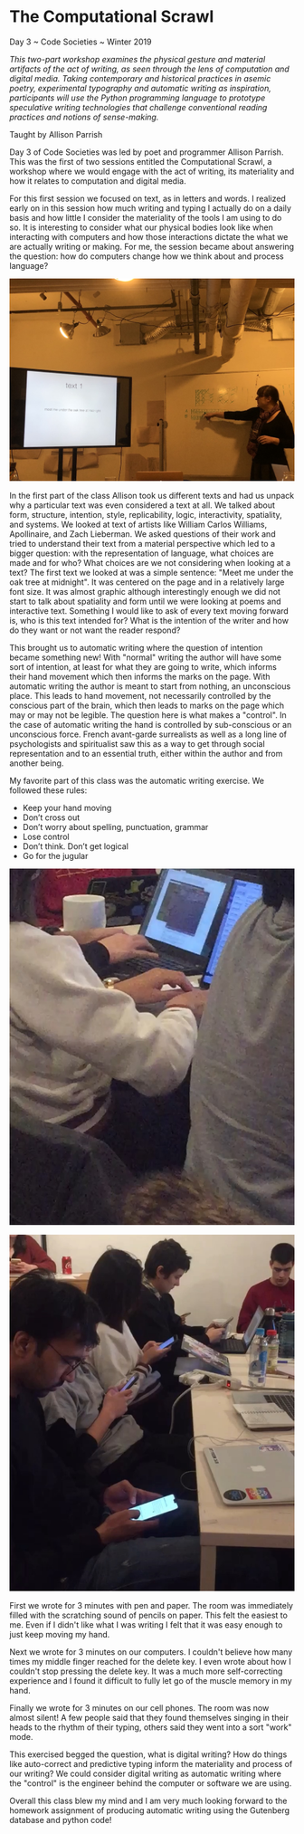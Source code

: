 # The Computational Scrawl
Day 3 ~ Code Societies ~ Winter 2019

_This two-part workshop examines the physical gesture and material artifacts of the act of writing, as seen through the lens of computation and digital media. Taking contemporary and historical practices in asemic poetry, experimental typography and automatic writing as inspiration, participants will use the Python programming language to prototype speculative writing technologies that challenge conventional reading practices and notions of sense-making._

Taught by Allison Parrish

Day 3 of Code Societies was led by poet and programmer Allison Parrish. This was the first of two sessions entitled the Computational Scrawl, a workshop where we would engage with the act of writing, its materiality and how it relates to computation and digital media. 

For this first session we focused on text, as in letters and words. I realized early on in this session how much writing and typing I actually do on a daily basis and how little I consider the materiality of the tools I am using to do so. It is interesting to consider what our physical bodies look like when interacting with computers and how those interactions dictate the what we are actually writing or making. For me, the session became about answering the question: how do computers change how we think about and process language?

!["Allison Parrish took us through a series of texts."](https://raw.githubusercontent.com/SFPC/codesocieties-winter-19/master/assets/comp-scrawl.jpg)

In the first part of the class Allison took us different texts and had us unpack why a particular text was even considered a text at all. We talked about form, structure, intention, style, replicability, logic, interactivity, spatiality, and systems. We looked at text of artists like William Carlos Williams, Apollinaire, and Zach Lieberman. We asked questions of their work and tried to understand their text from a material perspective which led to a bigger question: with the representation of language, what choices are made and for who? What choices are we not considering when looking at a text? The first text we looked at was a simple sentence: "Meet me under the oak tree at midnight". It was centered on the page and in a relatively large font size. It was almost graphic although interestingly enough we did not start to talk about spatiality and form until we were looking at poems and interactive text. Something I would like to ask of every text moving forward is, who is this text intended for? What is the intention of the writer and how do they want or not want the reader respond?

This brought us to automatic writing where the question of intention became something new! With "normal" writing the author will have some sort of intention, at least for what they are going to write, which informs their hand movement which then informs the marks on the page. With automatic writing the author is meant to start from nothing, an unconscious place. This leads to hand movement, not necessarily controlled by the conscious part of the brain, which then leads to marks on the page which may or may not be legible. The question here is what makes a "control". In the case of automatic writing the hand is controlled by sub-conscious or an unconscious force. French avant-garde surrealists as well as a long line of psychologists and spiritualist saw this as a way to get through social representation and to an essential truth, either within the author and from another being. 

My favorite part of this class was the automatic writing exercise. We followed these rules:

- Keep your hand moving
- Don’t cross out
- Don’t worry about spelling, punctuation, grammar
- Lose control
- Don’t think. Don’t get logical
- Go for the jugular


!["Automatic writing on computers."](https://raw.githubusercontent.com/SFPC/codesocieties-winter-19/master/assets/UNADJUSTEDNONRAW_thumb_2f87.jpg)

!["Automatic writing on phones."](https://raw.githubusercontent.com/SFPC/codesocieties-winter-19/master/assets/UNADJUSTEDNONRAW_thumb_2f88.jpg)

First we wrote for 3 minutes with pen and paper. The room was immediately filled with the scratching sound of pencils on paper. This felt the easiest to me. Even if I didn't like what I was writing I felt that it was easy enough to just keep moving my hand. 

Next we wrote for 3 minutes on our computers. I couldn't believe how many times my middle finger reached for the delete key. I even wrote about how I couldn't stop pressing the delete key. It was a much more self-correcting experience and I found it difficult to fully let go of the muscle memory in my hand. 

Finally we wrote for 3 minutes on our cell phones. The room was now almost silent! A few people said that they found themselves singing in their heads to the rhythm of their typing, others said they went into a sort "work" mode. 

This exercised begged the question, what is digital writing? How do things like auto-correct and predictive typing inform the materiality and process of our writing? We could consider digital writing as automatic writing where the "control" is the engineer behind the computer or software we are using. 

Overall this class blew my mind and I am very much looking forward to the homework assignment of producing automatic writing using the Gutenberg database and python code!

